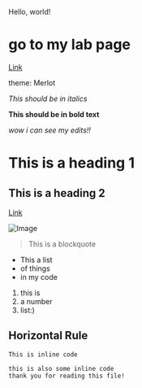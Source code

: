 Hello, world!

# go to my lab page
[Link](https://stareen1.github.io/cse15l-lab-reports/lab-report-1-week-0.html)

theme: Merlot

*This should be in italics*

**This should be in bold text**

*wow i can see my edits!!*

# This is a heading 1

## This is a heading 2

[Link](http://www.tomatotimers.com/)

![Image](https://wallpapercave.com/wp/zX0nedR.jpg)

> This is a blockquote

* This a list
* of things
* in my code

1. this is 
2. a number
3. list:)

Horizontal Rule
--- 

`This is inline code`

```
this is also some inline code
thank you for reading this file!
```
